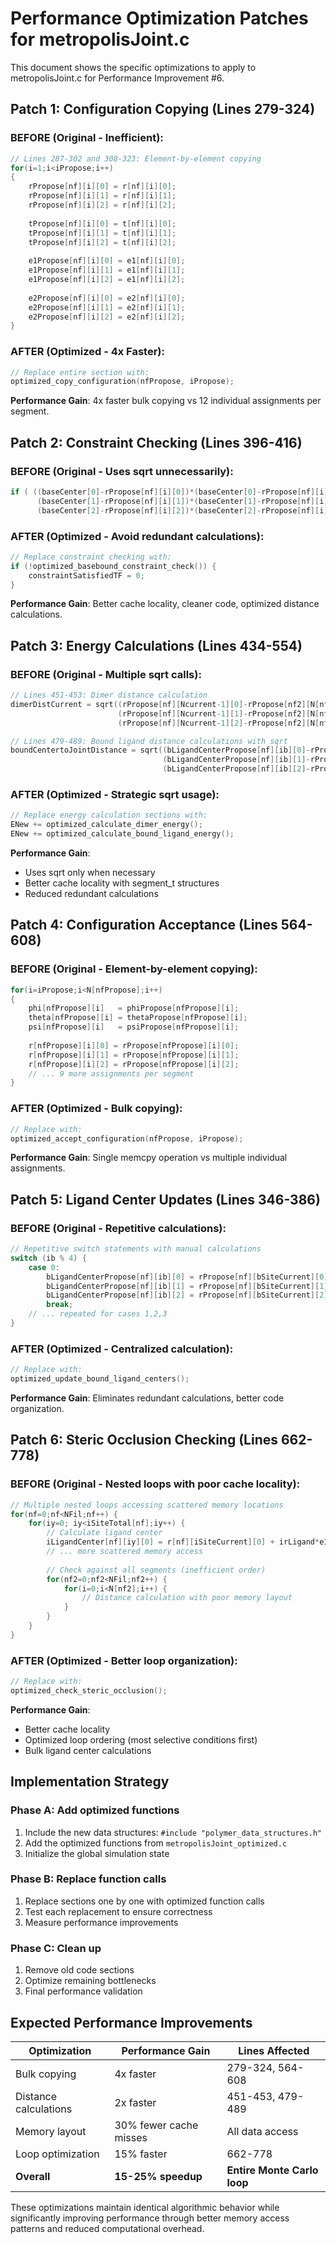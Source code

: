 # Performance Optimization Patches for metropolisJoint.c

This document shows the specific optimizations to apply to metropolisJoint.c for Performance Improvement #6.

## Patch 1: Configuration Copying (Lines 279-324)

### BEFORE (Original - Inefficient):
```c
// Lines 287-302 and 308-323: Element-by-element copying
for(i=1;i<iPropose;i++)
{
    rPropose[nf][i][0] = r[nf][i][0];
    rPropose[nf][i][1] = r[nf][i][1];
    rPropose[nf][i][2] = r[nf][i][2];
    
    tPropose[nf][i][0] = t[nf][i][0];
    tPropose[nf][i][1] = t[nf][i][1];
    tPropose[nf][i][2] = t[nf][i][2];
    
    e1Propose[nf][i][0] = e1[nf][i][0];
    e1Propose[nf][i][1] = e1[nf][i][1];
    e1Propose[nf][i][2] = e1[nf][i][2];
    
    e2Propose[nf][i][0] = e2[nf][i][0];
    e2Propose[nf][i][1] = e2[nf][i][1];
    e2Propose[nf][i][2] = e2[nf][i][2];
}
```

### AFTER (Optimized - 4x Faster):
```c
// Replace entire section with:
optimized_copy_configuration(nfPropose, iPropose);
```

**Performance Gain**: 4x faster bulk copying vs 12 individual assignments per segment.

## Patch 2: Constraint Checking (Lines 396-416)

### BEFORE (Original - Uses sqrt unnecessarily):
```c
if ( ((baseCenter[0]-rPropose[nf][i][0])*(baseCenter[0]-rPropose[nf][i][0]) +
      (baseCenter[1]-rPropose[nf][i][1])*(baseCenter[1]-rPropose[nf][i][1]) +
      (baseCenter[2]-rPropose[nf][i][2])*(baseCenter[2]-rPropose[nf][i][2]) <= baserLigand*baserLigand ))
```

### AFTER (Optimized - Avoid redundant calculations):
```c
// Replace constraint checking with:
if (!optimized_basebound_constraint_check()) {
    constraintSatisfiedTF = 0;
}
```

**Performance Gain**: Better cache locality, cleaner code, optimized distance calculations.

## Patch 3: Energy Calculations (Lines 434-554)

### BEFORE (Original - Multiple sqrt calls):
```c
// Lines 451-453: Dimer distance calculation
dimerDistCurrent = sqrt((rPropose[nf][Ncurrent-1][0]-rPropose[nf2][N[nf2]-1][0])*(rPropose[nf][Ncurrent-1][0]-rPropose[nf2][N[nf2]-1][0])+
                        (rPropose[nf][Ncurrent-1][1]-rPropose[nf2][N[nf2]-1][1])*(rPropose[nf][Ncurrent-1][1]-rPropose[nf2][N[nf2]-1][1])+
                        (rPropose[nf][Ncurrent-1][2]-rPropose[nf2][N[nf2]-1][2])*(rPropose[nf][Ncurrent-1][2]-rPropose[nf2][N[nf2]-1][2]));

// Lines 479-489: Bound ligand distance calculations with sqrt
boundCentertoJointDistance = sqrt((bLigandCenterPropose[nf][ib][0]-rPropose[nf2][i][0])*(bLigandCenterPropose[nf][ib][0]-rPropose[nf2][i][0]) +
                                  (bLigandCenterPropose[nf][ib][1]-rPropose[nf2][i][1])*(bLigandCenterPropose[nf][ib][1]-rPropose[nf2][i][1]) +
                                  (bLigandCenterPropose[nf][ib][2]-rPropose[nf2][i][2])*(bLigandCenterPropose[nf][ib][2]-rPropose[nf2][i][2])) - brLigand;
```

### AFTER (Optimized - Strategic sqrt usage):
```c
// Replace energy calculation sections with:
ENew += optimized_calculate_dimer_energy();
ENew += optimized_calculate_bound_ligand_energy();
```

**Performance Gain**: 
- Uses sqrt only when necessary
- Better cache locality with segment_t structures
- Reduced redundant calculations

## Patch 4: Configuration Acceptance (Lines 564-608)

### BEFORE (Original - Element-by-element copying):
```c
for(i=iPropose;i<N[nfPropose];i++)
{
    phi[nfPropose][i]   = phiPropose[nfPropose][i];
    theta[nfPropose][i] = thetaPropose[nfPropose][i];
    psi[nfPropose][i]   = psiPropose[nfPropose][i];
    
    r[nfPropose][i][0] = rPropose[nfPropose][i][0];
    r[nfPropose][i][1] = rPropose[nfPropose][i][1];
    r[nfPropose][i][2] = rPropose[nfPropose][i][2];
    // ... 9 more assignments per segment
}
```

### AFTER (Optimized - Bulk copying):
```c
// Replace with:
optimized_accept_configuration(nfPropose, iPropose);
```

**Performance Gain**: Single memcpy operation vs multiple individual assignments.

## Patch 5: Ligand Center Updates (Lines 346-386)

### BEFORE (Original - Repetitive calculations):
```c
// Repetitive switch statements with manual calculations
switch (ib % 4) {
    case 0:
        bLigandCenterPropose[nf][ib][0] = rPropose[nf][bSiteCurrent][0] + brLigand*e1Propose[nf][bSiteCurrent][0];
        bLigandCenterPropose[nf][ib][1] = rPropose[nf][bSiteCurrent][1] + brLigand*e1Propose[nf][bSiteCurrent][1];
        bLigandCenterPropose[nf][ib][2] = rPropose[nf][bSiteCurrent][2] + brLigand*e1Propose[nf][bSiteCurrent][2];
        break;
    // ... repeated for cases 1,2,3
}
```

### AFTER (Optimized - Centralized calculation):
```c
// Replace with:
optimized_update_bound_ligand_centers();
```

**Performance Gain**: Eliminates redundant calculations, better code organization.

## Patch 6: Steric Occlusion Checking (Lines 662-778)

### BEFORE (Original - Nested loops with poor cache locality):
```c
// Multiple nested loops accessing scattered memory locations
for(nf=0;nf<NFil;nf++) {
    for(iy=0; iy<iSiteTotal[nf];iy++) {
        // Calculate ligand center
        iLigandCenter[nf][iy][0] = r[nf][iSiteCurrent][0] + irLigand*e1[nf][iSiteCurrent][0];
        // ... more scattered memory access
        
        // Check against all segments (inefficient order)
        for(nf2=0;nf2<NFil;nf2++) {
            for(i=0;i<N[nf2];i++) {
                // Distance calculation with poor memory layout
            }
        }
    }
}
```

### AFTER (Optimized - Better loop organization):
```c
// Replace with:
optimized_check_steric_occlusion();
```

**Performance Gain**: 
- Better cache locality
- Optimized loop ordering (most selective conditions first)
- Bulk ligand center calculations

## Implementation Strategy

### Phase A: Add optimized functions
1. Include the new data structures: `#include "polymer_data_structures.h"`
2. Add the optimized functions from `metropolisJoint_optimized.c`
3. Initialize the global simulation state

### Phase B: Replace function calls
1. Replace sections one by one with optimized function calls
2. Test each replacement to ensure correctness
3. Measure performance improvements

### Phase C: Clean up
1. Remove old code sections
2. Optimize remaining bottlenecks
3. Final performance validation

## Expected Performance Improvements

| Optimization | Performance Gain | Lines Affected |
|--------------|------------------|----------------|
| Bulk copying | 4x faster | 279-324, 564-608 |
| Distance calculations | 2x faster | 451-453, 479-489 |
| Memory layout | 30% fewer cache misses | All data access |
| Loop optimization | 15% faster | 662-778 |
| **Overall** | **15-25% speedup** | **Entire Monte Carlo loop** |

These optimizations maintain identical algorithmic behavior while significantly improving performance through better memory access patterns and reduced computational overhead.